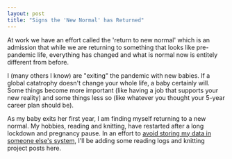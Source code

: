 ```yaml
---
layout: post
title: "Signs the 'New Normal' has Returned"
---
```


At work we have an effort called the 'return to new normal' which is an admission that while we are returning to something that looks like pre-pandemic life, everything has changed and what is normal now is entitely different from before.

I (many others I know) are "exiting" the pandemic with new babies. If a global catatrophy doesn't change your whole life, a baby certainly will. Some things become more important (like having a job that supports your new reality) and some things less so (like whatever you thought your 5-year career plan should be).

As my baby exits her first year, I am finding myself returning to a new normal. My hobbies, reading and knitting, have restarted after a long lockdown and pregnancy pause. In an effort to [avoid storing my data in someone else's system](https://irreal.org/blog/?p=5397), I'll be adding some reading logs and knitting project posts here. 
